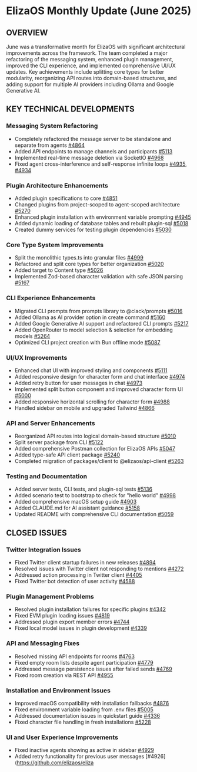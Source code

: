 # ElizaOS Monthly Update (June 2025)

## OVERVIEW
June was a transformative month for ElizaOS with significant architectural improvements across the framework. The team completed a major refactoring of the messaging system, enhanced plugin management, improved the CLI experience, and implemented comprehensive UI/UX updates. Key achievements include splitting core types for better modularity, reorganizing API routes into domain-based structures, and adding support for multiple AI providers including Ollama and Google Generative AI.

## KEY TECHNICAL DEVELOPMENTS

### Messaging System Refactoring
- Completely refactored the message server to be standalone and separate from agents [#4864](https://github.com/elizaos/eliza/pull/4864)
- Added API endpoints to manage channels and participants [#5113](https://github.com/elizaos/eliza/pull/5113)
- Implemented real-time message deletion via SocketIO [#4968](https://github.com/elizaos/eliza/pull/4968)
- Fixed agent cross-interference and self-response infinite loops [#4935](https://github.com/elizaos/eliza/pull/4935), [#4934](https://github.com/elizaos/eliza/pull/4934)

### Plugin Architecture Enhancements
- Added plugin specifications to core [#4851](https://github.com/elizaos/eliza/pull/4851)
- Changed plugins from project-scoped to agent-scoped architecture [#5270](https://github.com/elizaos/eliza/pull/5270)
- Enhanced plugin installation with environment variable prompting [#4945](https://github.com/elizaos/eliza/pull/4945)
- Added dynamic loading of database tables and rebuilt plugin-sql [#5018](https://github.com/elizaos/eliza/pull/5018)
- Created dummy services for testing plugin dependencies [#5030](https://github.com/elizaos/eliza/pull/5030)

### Core Type System Improvements
- Split the monolithic types.ts into granular files [#4999](https://github.com/elizaos/eliza/pull/4999)
- Refactored and split core types for better organization [#5020](https://github.com/elizaos/eliza/pull/5020)
- Added target to Content type [#5026](https://github.com/elizaos/eliza/pull/5026)
- Implemented Zod-based character validation with safe JSON parsing [#5167](https://github.com/elizaos/eliza/pull/5167)

### CLI Experience Enhancements
- Migrated CLI prompts from prompts library to @clack/prompts [#5016](https://github.com/elizaos/eliza/pull/5016)
- Added Ollama as AI provider option in create command [#5160](https://github.com/elizaos/eliza/pull/5160)
- Added Google Generative AI support and refactored CLI prompts [#5217](https://github.com/elizaos/eliza/pull/5217)
- Added OpenRouter to model selection & selection for embedding models [#5264](https://github.com/elizaos/eliza/pull/5264)
- Optimized CLI project creation with Bun offline mode [#5087](https://github.com/elizaos/eliza/pull/5087)

### UI/UX Improvements
- Enhanced chat UI with improved styling and components [#5111](https://github.com/elizaos/eliza/pull/5111)
- Added responsive design for character form and chat interface [#4974](https://github.com/elizaos/eliza/pull/4974)
- Added retry button for user messages in chat [#4973](https://github.com/elizaos/eliza/pull/4973)
- Implemented split button component and improved character form UI [#5000](https://github.com/elizaos/eliza/pull/5000)
- Added responsive horizontal scrolling for character form [#4988](https://github.com/elizaos/eliza/pull/4988)
- Handled sidebar on mobile and upgraded Tailwind [#4866](https://github.com/elizaos/eliza/pull/4866)

### API and Server Enhancements
- Reorganized API routes into logical domain-based structure [#5010](https://github.com/elizaos/eliza/pull/5010)
- Split server package from CLI [#5122](https://github.com/elizaos/eliza/pull/5122)
- Added comprehensive Postman collection for ElizaOS APIs [#5047](https://github.com/elizaos/eliza/pull/5047)
- Added type-safe API client package [#5240](https://github.com/elizaos/eliza/pull/5240)
- Completed migration of packages/client to @elizaos/api-client [#5263](https://github.com/elizaos/eliza/pull/5263)

### Testing and Documentation
- Added server tests, CLI tests, and plugin-sql tests [#5136](https://github.com/elizaos/eliza/pull/5136)
- Added scenario test to bootstrap to check for "hello world" [#4998](https://github.com/elizaos/eliza/pull/4998)
- Added comprehensive macOS setup guide [#4903](https://github.com/elizaos/eliza/pull/4903)
- Added CLAUDE.md for AI assistant guidance [#5158](https://github.com/elizaos/eliza/pull/5158)
- Updated README with comprehensive CLI documentation [#5059](https://github.com/elizaos/eliza/pull/5059)

## CLOSED ISSUES

### Twitter Integration Issues
- Fixed Twitter client startup failures in new releases [#4894](https://github.com/elizaos/eliza/issues/4894)
- Resolved issues with Twitter client not responding to mentions [#4272](https://github.com/elizaos/eliza/issues/4272)
- Addressed action processing in Twitter client [#4405](https://github.com/elizaos/eliza/issues/4405)
- Fixed Twitter bot detection of user activity [#4588](https://github.com/elizaos/eliza/issues/4588)

### Plugin Management Problems
- Resolved plugin installation failures for specific plugins [#4342](https://github.com/elizaos/eliza/issues/4342)
- Fixed EVM plugin loading issues [#4819](https://github.com/elizaos/eliza/issues/4819)
- Addressed plugin export member errors [#4744](https://github.com/elizaos/eliza/issues/4744)
- Fixed local model issues in plugin development [#4339](https://github.com/elizaos/eliza/issues/4339)

### API and Messaging Fixes
- Resolved missing API endpoints for rooms [#4763](https://github.com/elizaos/eliza/issues/4763)
- Fixed empty room lists despite agent participation [#4779](https://github.com/elizaos/eliza/issues/4779)
- Addressed message persistence issues after failed sends [#4769](https://github.com/elizaos/eliza/issues/4769)
- Fixed room creation via REST API [#4955](https://github.com/elizaos/eliza/issues/4955)

### Installation and Environment Issues
- Improved macOS compatibility with installation fallbacks [#4876](https://github.com/elizaos/eliza/issues/4876)
- Fixed environment variable loading from .env files [#5005](https://github.com/elizaos/eliza/issues/5005)
- Addressed documentation issues in quickstart guide [#4336](https://github.com/elizaos/eliza/issues/4336)
- Fixed character file handling in fresh installations [#5228](https://github.com/elizaos/eliza/issues/5228)

### UI and User Experience Improvements
- Fixed inactive agents showing as active in sidebar [#4929](https://github.com/elizaos/eliza/issues/4929)
- Added retry functionality for previous user messages [#4926](https://github.com/elizaos/eliza